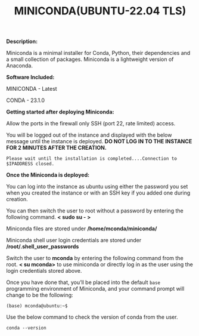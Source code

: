 ﻿---
title: MINICONDA(UBUNTU-22.04 TLS)
sidebar_label: MINICONDA
---

**Description:**

Miniconda is a minimal installer for Conda, Python, their dependencies and a small collection of packages. Miniconda is a lightweight version of Anaconda. 

**Software Included:**

MINICONDA - Latest

CONDA - 23.1.0

**Getting started after deploying Miniconda:**

Allow the ports in the firewall only SSH (port 22, rate limited) access.

You will be logged out of the instance and displayed with the below message until the instance is deployed.  **DO NOT LOG IN TO THE INSTANCE FOR 2 MINUTES AFTER THE CREATION.**

```
Please wait until the installation is completed....Connection to $IPADDRESS closed.
```

**Once the Miniconda is deployed:**

You can log into the instance as ubuntu using either the password you set when you created the instance or with an SSH key if you added one during creation.

You can then switch the user to root without a password by entering the following command.  **< sudo su - >**

Miniconda files are stored under **/home/mconda/miniconda/**

Miniconda shell user login credentials are stored under  **/root/.shell_user_passwords**

Switch the user to **mconda** by entering the following command from the root.  **< su mconda>** to use miniconda or directly log in as the user using the login credentials stored above.

Once you have done that, you’ll be placed into the default  `base`  programming environment of Miniconda, and your command prompt will change to be the following:
~~~
(base) mconda@ubuntu:~$
~~~

Use the below command to check the version of conda from the user.
```
conda --version
```

